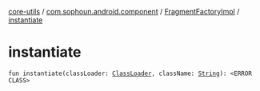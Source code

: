 [core-utils](../../index.md) / [com.sophoun.android.component](../index.md) / [FragmentFactoryImpl](index.md) / [instantiate](./instantiate.md)

# instantiate

`fun instantiate(classLoader: `[`ClassLoader`](https://docs.oracle.com/javase/6/docs/api/java/lang/ClassLoader.html)`, className: `[`String`](https://kotlinlang.org/api/latest/jvm/stdlib/kotlin/-string/index.html)`): <ERROR CLASS>`